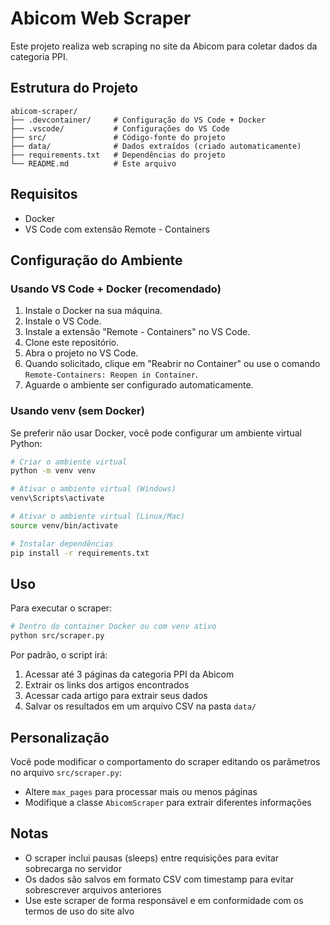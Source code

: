 # Abicom Web Scraper

Este projeto realiza web scraping no site da Abicom para coletar dados da categoria PPI.

## Estrutura do Projeto

```
abicom-scraper/
├── .devcontainer/     # Configuração do VS Code + Docker
├── .vscode/           # Configurações do VS Code
├── src/               # Código-fonte do projeto
├── data/              # Dados extraídos (criado automaticamente)
├── requirements.txt   # Dependências do projeto
└── README.md          # Este arquivo
```

## Requisitos

- Docker
- VS Code com extensão Remote - Containers

## Configuração do Ambiente

### Usando VS Code + Docker (recomendado)

1. Instale o Docker na sua máquina.
2. Instale o VS Code.
3. Instale a extensão "Remote - Containers" no VS Code.
4. Clone este repositório.
5. Abra o projeto no VS Code.
6. Quando solicitado, clique em "Reabrir no Container" ou use o comando `Remote-Containers: Reopen in Container`.
7. Aguarde o ambiente ser configurado automaticamente.

### Usando venv (sem Docker)

Se preferir não usar Docker, você pode configurar um ambiente virtual Python:

```bash
# Criar o ambiente virtual
python -m venv venv

# Ativar o ambiente virtual (Windows)
venv\Scripts\activate

# Ativar o ambiente virtual (Linux/Mac)
source venv/bin/activate

# Instalar dependências
pip install -r requirements.txt
```

## Uso

Para executar o scraper:

```bash
# Dentro do container Docker ou com venv ativo
python src/scraper.py
```

Por padrão, o script irá:
1. Acessar até 3 páginas da categoria PPI da Abicom
2. Extrair os links dos artigos encontrados
3. Acessar cada artigo para extrair seus dados
4. Salvar os resultados em um arquivo CSV na pasta `data/`

## Personalização

Você pode modificar o comportamento do scraper editando os parâmetros no arquivo `src/scraper.py`:

- Altere `max_pages` para processar mais ou menos páginas
- Modifique a classe `AbicomScraper` para extrair diferentes informações

## Notas

- O scraper inclui pausas (sleeps) entre requisições para evitar sobrecarga no servidor
- Os dados são salvos em formato CSV com timestamp para evitar sobrescrever arquivos anteriores
- Use este scraper de forma responsável e em conformidade com os termos de uso do site alvo